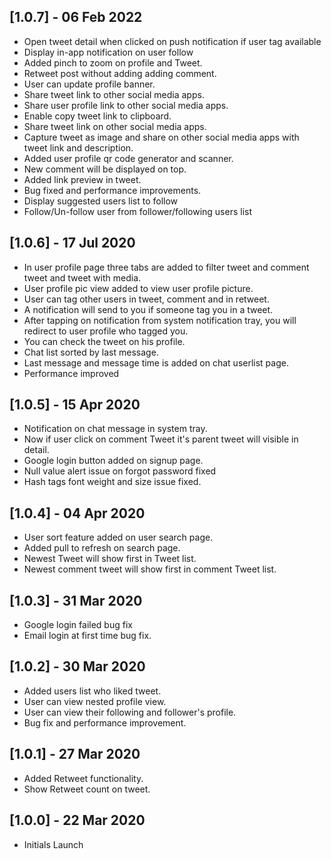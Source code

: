 ## [1.0.7] - 06 Feb 2022

- Open tweet detail when clicked on push notification if user tag available
- Display in-app notification on user follow
- Added pinch to zoom on profile and Tweet.
- Retweet post without adding adding comment.
- User can update profile banner.
- Share tweet link to other social media apps.
- Share user profile link to other social media apps.
- Enable copy tweet link to clipboard.
- Share tweet link on other social media apps.
- Capture tweet as image and share on other social media apps with tweet link and description.
- Added user profile qr code generator and scanner.
- New comment will be displayed on top.
- Added link preview in tweet.
- Bug fixed and performance improvements.
- Display suggested users list to follow
- Follow/Un-follow user from follower/following users list

## [1.0.6] - 17 Jul 2020

- In user profile page three tabs are added to filter tweet and comment tweet and tweet with media.
- User profile pic view added to view user profile picture.
- User can tag other users in tweet, comment and in retweet.
- A notification will send to you if someone tag you in a tweet.
- After tapping on notification from system notification tray, you will redirect to user profile who tagged you.
- You can check the tweet on his profile.
- Chat list sorted by last message.
- Last message and message time is added on chat userlist page.
- Performance improved

## [1.0.5] - 15 Apr 2020

- Notification on chat message in system tray.
- Now if user click on comment Tweet it's parent tweet will visible in detail.
- Google login button added on signup page.
- Null value alert issue on forgot password fixed
- Hash tags font weight and size issue fixed.

## [1.0.4] - 04 Apr 2020

- User sort feature added on user search page.
- Added pull to refresh on search page.
- Newest Tweet will show first in Tweet list.
- Newest comment tweet will show first in comment Tweet list.

## [1.0.3] - 31 Mar 2020

- Google login failed bug fix
- Email login at first time bug fix.

## [1.0.2] - 30 Mar 2020

- Added users list who liked tweet.
- User can view nested profile view.
- User can view their following and follower's profile.
- Bug fix and performance improvement.

## [1.0.1] - 27 Mar 2020

- Added Retweet functionality.
- Show Retweet count on tweet.

## [1.0.0] - 22 Mar 2020

- Initials Launch
